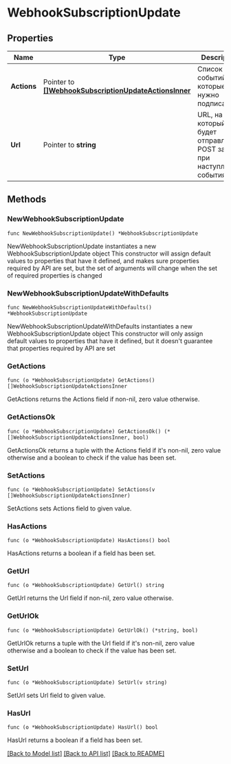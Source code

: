 # WebhookSubscriptionUpdate

## Properties

Name | Type | Description | Notes
------------ | ------------- | ------------- | -------------
**Actions** | Pointer to [**[]WebhookSubscriptionUpdateActionsInner**](WebhookSubscriptionUpdateActionsInner.md) | Cписок событий, на которые нужно подписаться | [optional] 
**Url** | Pointer to **string** | URL, на который будет отправляться POST запрос при наступлении события | [optional] 

## Methods

### NewWebhookSubscriptionUpdate

`func NewWebhookSubscriptionUpdate() *WebhookSubscriptionUpdate`

NewWebhookSubscriptionUpdate instantiates a new WebhookSubscriptionUpdate object
This constructor will assign default values to properties that have it defined,
and makes sure properties required by API are set, but the set of arguments
will change when the set of required properties is changed

### NewWebhookSubscriptionUpdateWithDefaults

`func NewWebhookSubscriptionUpdateWithDefaults() *WebhookSubscriptionUpdate`

NewWebhookSubscriptionUpdateWithDefaults instantiates a new WebhookSubscriptionUpdate object
This constructor will only assign default values to properties that have it defined,
but it doesn't guarantee that properties required by API are set

### GetActions

`func (o *WebhookSubscriptionUpdate) GetActions() []WebhookSubscriptionUpdateActionsInner`

GetActions returns the Actions field if non-nil, zero value otherwise.

### GetActionsOk

`func (o *WebhookSubscriptionUpdate) GetActionsOk() (*[]WebhookSubscriptionUpdateActionsInner, bool)`

GetActionsOk returns a tuple with the Actions field if it's non-nil, zero value otherwise
and a boolean to check if the value has been set.

### SetActions

`func (o *WebhookSubscriptionUpdate) SetActions(v []WebhookSubscriptionUpdateActionsInner)`

SetActions sets Actions field to given value.

### HasActions

`func (o *WebhookSubscriptionUpdate) HasActions() bool`

HasActions returns a boolean if a field has been set.

### GetUrl

`func (o *WebhookSubscriptionUpdate) GetUrl() string`

GetUrl returns the Url field if non-nil, zero value otherwise.

### GetUrlOk

`func (o *WebhookSubscriptionUpdate) GetUrlOk() (*string, bool)`

GetUrlOk returns a tuple with the Url field if it's non-nil, zero value otherwise
and a boolean to check if the value has been set.

### SetUrl

`func (o *WebhookSubscriptionUpdate) SetUrl(v string)`

SetUrl sets Url field to given value.

### HasUrl

`func (o *WebhookSubscriptionUpdate) HasUrl() bool`

HasUrl returns a boolean if a field has been set.


[[Back to Model list]](../README.md#documentation-for-models) [[Back to API list]](../README.md#documentation-for-api-endpoints) [[Back to README]](../README.md)


